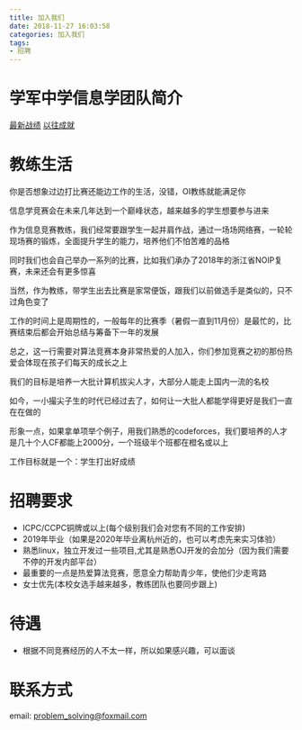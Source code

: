 ```yaml
---
title: 加入我们
date: 2018-11-27 16:03:58
categories: 加入我们
tags:
- 招聘
---
```


# 学军中学信息学团队简介

[最新战绩](https://mp.weixin.qq.com/s?__biz=MzA4NTI5NDE0NA==&mid=2666994521&idx=1&sn=9b3ca2da4b8c65afe2e4fce8e7d2c76f&chksm=84d99676b3ae1f60685db01456e0b89b76f99fabef438bfbfefe151091bd8f64a2f7aaead17f&mpshare=1&scene=1&srcid=1127UFUupcYl71jRXNb9dZ05&pass_ticket=LacnTfviSXFAeTp9YQ89sS0rlMwuhaAC6iTw1s2CBkNHfebEYyXgO6pR6OootF54#rd)
[以往成就](https://mp.weixin.qq.com/s?__biz=MzA4NTI5NDE0NA==&mid=2666993992&idx=1&sn=6d5b4ce308e6258cb9a8a69c2aa24bd5&chksm=84d99467b3ae1d7140cc0f6a6d3f521b29301ee69d12a78afc1c76bc5da3658c272625b476fe&mpshare=1&scene=1&srcid=1127IZyYdwcmn87i0O1QgIce&pass_ticket=LacnTfviSXFAeTp9YQ89sS0rlMwuhaAC6iTw1s2CBkNHfebEYyXgO6pR6OootF54#rd)

# 教练生活
你是否想象过边打比赛还能边工作的生活，没错，OI教练就能满足你

信息学竞赛会在未来几年达到一个巅峰状态，越来越多的学生想要参与进来

作为信息竞赛教练，我们经常要跟学生一起并肩作战，通过一场场网络赛，一轮轮现场赛的锻炼，全面提升学生的能力，培养他们不怕苦难的品格

同时我们也会自己举办一系列的比赛，比如我们承办了2018年的浙江省NOIP复赛，未来还会有更多惊喜

当然，作为教练，带学生出去比赛是家常便饭，跟我们以前做选手是类似的，只不过角色变了

工作的时间上是周期性的，一般每年的比赛季（暑假一直到11月份）是最忙的，比赛结束后都会开始总结与筹备下一年的发展

总之，这一行需要对算法竞赛本身非常热爱的人加入，你们参加竞赛之初的那份热爱会体现在孩子们每天的成长之上

我们的目标是培养一大批计算机拔尖人才，大部分人能走上国内一流的名校

如今，一小撮尖子生的时代已经过去了，如何让一大批人都能学得更好是我们一直在在做的

形象一点，如果拿单项举个例子，用我们熟悉的codeforces，我们要培养的人才是几十个人CF都能上2000分，一个班级半个班都在橙名或以上

工作目标就是一个：学生打出好成绩



# 招聘要求

- ICPC/CCPC铜牌或以上(每个级别我们会对您有不同的工作安排)
- 2019年毕业（如果是2020年毕业离杭州近的，也可以考虑先来实习体验）
- 熟悉linux，独立开发过一些项目,尤其是熟悉OJ开发的会加分（因为我们需要不停的开发内部平台）
- 最重要的一点是热爱算法竞赛，愿意全力帮助青少年，使他们少走弯路
- 女士优先(本校女选手越来越多，教练团队也要同步跟上)

# 待遇

- 根据不同竞赛经历的人不太一样，所以如果感兴趣，可以面谈


# 联系方式

email: problem_solving@foxmail.com



